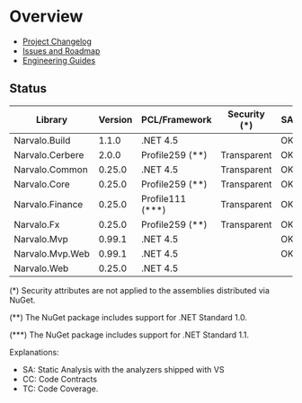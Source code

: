 Overview
========

- [Project Changelog](Changelog.md)
- [Issues and Roadmap](Issues.md)
- [Engineering Guides](engineering/index.md)

Status
------

Library                   | Version     | PCL/Framework    | Security (*) | SA | CC       | TC
--------------------------|-------------|------------------|--------------|----|----------|-----
Narvalo.Build             | 1.1.0       | .NET 4.5         |              | OK |          |
Narvalo.Cerbere           | 2.0.0       | Profile259 (**)  | Transparent  | OK | Complete |
Narvalo.Common            | 0.25.0      | .NET 4.5         | Transparent  | OK | Complete |
Narvalo.Core              | 0.25.0      | Profile259 (**)  | Transparent  | OK | Complete |
Narvalo.Finance           | 0.25.0      | Profile111 (***) | Transparent  | OK | Complete |
Narvalo.Fx                | 0.25.0      | Profile259 (**)  | Transparent  | OK | Complete |
Narvalo.Mvp               | 0.99.1      | .NET 4.5         |              | OK | Partial  |
Narvalo.Mvp.Web           | 0.99.1      | .NET 4.5         |              | OK |          |
Narvalo.Web               | 0.25.0      | .NET 4.5         |              |    | Partial  |

(*) Security attributes are not applied to the assemblies distributed via NuGet.

(**) The NuGet package includes support for .NET Standard 1.0.

(***) The NuGet package includes support for .NET Standard 1.1.

Explanations:
- SA: Static Analysis with the analyzers shipped with VS
- CC: Code Contracts
- TC: Code Coverage.
